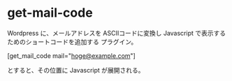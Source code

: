 get-mail-code
=============
Wordpress に、メールアドレスを ASCIIコードに変換し Javascript で表示するためのショートコードを追加する
プラグイン。

[get_mail_code mail="hoge@example.com"]

とすると、その位置に Javascript が展開される。
